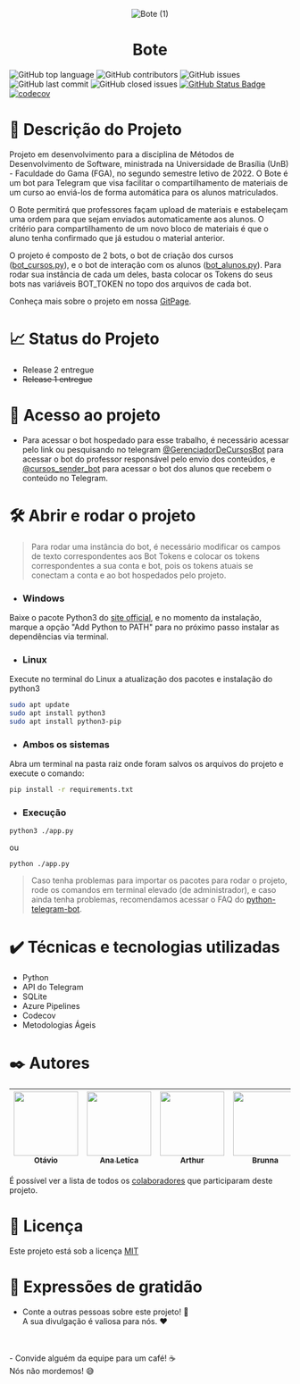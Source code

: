 <div align="center">
 
  ![Bote (1)](https://user-images.githubusercontent.com/98557500/207730448-b865fa5d-c884-4c5b-a800-b694ab4038c2.png)

</div>
<h1 align="center"> Bote </h1>
          
![GitHub top language](https://img.shields.io/github/languages/top/fga-eps-mds/2022-2-Bote?style=flat)
![GitHub contributors](https://img.shields.io/github/contributors/fga-eps-mds/2022-2-Bote?style=flat)
![GitHub issues](https://img.shields.io/github/issues-raw/fga-eps-mds/2022-2-Bote?style=flat)
![GitHub last commit](https://img.shields.io/github/last-commit/fga-eps-mds/2022-2-Bote?style=flat)
![GitHub closed issues](https://img.shields.io/github/issues-closed-raw/fga-eps-mds/2022-2-Bote?style=flat)
[![GitHub Status Badge](https://dev.azure.com/Squad05-Bote/Bote/_apis/build/status/fga-eps-mds.2022-2-Bote%20(2)?branchName=main)](https://dev.azure.com/Squad05-Bote/Bote/_build/latest?definitionId=3&branchName=main&style=for-the-badge)
[![codecov](https://codecov.io/github/fga-eps-mds/2022-2-Bote/branch/main/graph/badge.svg?token=Q3JLLAIH9Q)](https://codecov.io/github/fga-eps-mds/2022-2-Bote)


# 🛶 Descrição do Projeto
Projeto em desenvolvimento para a disciplina de Métodos de Desenvolvimento de Software, ministrada na Universidade de Brasília (UnB) - Faculdade do Gama (FGA), no segundo semestre letivo de 2022. 
O Bote é um bot para Telegram que visa facilitar o compartilhamento de materiais de um curso ao enviá-los de forma automática para os alunos matriculados.
          
O Bote permitirá que professores façam upload de materiais e estabeleçam uma ordem para que sejam enviados automaticamente aos alunos. O critério para compartilhamento de um novo bloco de materiais é que o aluno tenha confirmado que já estudou o material anterior.

O projeto é composto de 2 bots, o bot de criação dos cursos ([bot_cursos.py](bot_cursos.py)), e o bot de interação com os alunos ([bot_alunos.py](bot_alunos.py)). Para rodar sua instância de cada um deles, basta colocar os Tokens do seus bots nas variáveis BOT_TOKEN no topo dos arquivos de cada bot.

Conheça mais sobre o projeto em nossa [GitPage](https://fga-eps-mds.github.io/2022-2-Bote/#/?id).
          
# 📈 Status do Projeto

- Release 2 entregue
- ~~Release 1 entregue~~

<!--
# :hammer: Funcionalidades do projeto
 
<h4 align="center"> 
    :construction:  em construção  :construction:
</h4>

- `Funcionalidade 1`: descrição da funcionalidade 1
- `Funcionalidade 2`: descrição da funcionalidade 2
- `Funcionalidade 2a`: descrição da funcionalidade 2a relacionada à funcionalidade 2
- `Funcionalidade 3`: descrição da funcionalidade 3
-->     
                  
# 📁 Acesso ao projeto

- Para acessar o bot hospedado para esse trabalho, é necessário acessar pelo link ou pesquisando no telegram [@GerenciadorDeCursosBot](t.me/GerenciadorDeCursosBot) para acessar o bot do professor responsável pelo envio dos conteúdos, e [@cursos_sender_bot](t.me/cursos_sender_bot) para acessar o bot dos alunos que recebem o conteúdo no Telegram.

# 🛠️ Abrir e rodar o projeto
>Para rodar uma instância do bot, é necessário modificar os campos de texto correspondentes aos Bot Tokens e colocar os tokens correspondentes a sua conta e bot, pois os tokens atuais se conectam a conta e ao bot hospedados pelo projeto. 
- ### Windows
Baixe o pacote Python3 do [site official](https://www.python.org/downloads/), e no momento da instalação, marque a opção "Add Python to PATH" para no próximo passo instalar as dependências via terminal.

- ### Linux
Execute no terminal do Linux a atualização dos pacotes e instalação do python3

```bash
sudo apt update
sudo apt install python3
sudo apt install python3-pip
```
- ### Ambos os sistemas
Abra um terminal na pasta raiz onde foram salvos os arquivos do projeto e execute o comando:

```bash
pip install -r requirements.txt
```
- ### Execução
```
python3 ./app.py
```
ou 
```
python ./app.py
```

>Caso tenha problemas para importar os pacotes para rodar o projeto, rode os comandos em terminal elevado (de administrador), e caso ainda tenha problemas, recomendamos acessar o FAQ do [python-telegram-bot](https://github.com/python-telegram-bot/python-telegram-bot/wiki/Frequently-Asked-Questions#why-am-i-getting-importerror-cannot-import-name-xy-from-telegram).
                  
# ✔️ Técnicas e tecnologias utilizadas

- Python
- API do Telegram
- SQLite
- Azure Pipelines
- Codecov
- Metodologias Ágeis
              
# ✒️ Autores
                  
<div align="center">

|  [<img src="https://avatars.githubusercontent.com/u/82895172?v=4" width=115><br><sub>Otávio</sub>](https://github.com/knz13) | [<img src="https://avatars.githubusercontent.com/u/56135971?v=4" width=115><br><sub>Ana Letíca</sub>](https://github.com/analeticiaa) |  [<img src="https://avatars.githubusercontent.com/u/59586312?v=4" width=115><br><sub>Arthur</sub>](https://github.com/arthur-augusto) |  [<img src="https://avatars.githubusercontent.com/u/98557500?v=4" width=115><br><sub>Brunna</sub>](https://github.com/brunna-martins) |  [<img src="https://avatars.githubusercontent.com/u/22137470?v=4" width=115><br><sub>Caetano</sub>](https://github.com/caeslucio) |  [<img src="https://avatars.githubusercontent.com/u/97994511?v=4" width=115><br><sub>Larissa</sub>](https://github.com/larigs) |
| :---: | :---: | :---: | :---: | :---: | :---: |

</div>

É possível ver a lista de todos os [colaboradores](https://github.com/fga-eps-mds/2022-2-Squad05/colaboradores) que participaram deste projeto.

# 📄 Licença

Este projeto está sob a licença [MIT](https://opensource.org/licenses/MIT)

# 🎁 Expressões de gratidão

- Conte a outras pessoas sobre este projeto! 📢 <br>
A sua divulgação é valiosa para nós. ❤️
<br>
<br>
- Convide alguém da equipe para um café! ☕ <br>Nós não mordemos! 😅 
